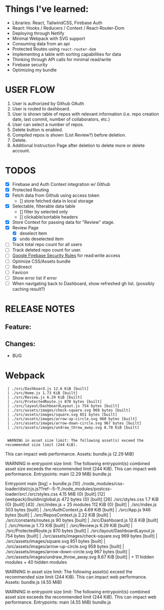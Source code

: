 # Things I've learned:

-   Libraries: React, TailwindCSS, Firebase Auth
-   React: Hooks / Reducers / Context / React-Router-Dom
-   Deploying through Netlify
-   Minimal Webpack with SVG support
-   Consuming data from an api
-   Protected Routes using `react-router-dom`
-   Implementing a table with sorting capabilities for data
-   Thinking through API calls for minimal read/write
-   Firebase security
-   Optimizing my bundle

# USER FLOW

1. User is authorized by Github OAuth
2. User is routed to dashboard.
3. User is shown table of repos with relevant information (i.e. repo creation date, last commit, number of collaborators, etc.)
4. User can select a number of repos.
5. Delete button is enabled.
6. Compiled repos is shown (List Review?) before deletion.
7. Delete.
8. Additional Instruction Page after deletion to delete more or delete account.

# TODOS

-   [x] Firebase and Auth Context integration w/ Github
-   [x] Protected Routing
-   [x] Fetch data from Github using access token
    -   [] store fetched data in local storage
-   [x] Selectable, filterable data table
    -   [] filter by selected only
    -   [] clickable/sortable headers
-   [x] Store Context for passing data for "Review" stage.
-   [x] Review Page
    -   [x] deselect item
    -   [x] undo deselected item
-   [ ] Track total repo count for all users
-   [ ] Track deleted repo count for user.
-   [ ] [Google Firebase Security Rules](https://firebase.google.com/docs/database/security/core-syntax) for read:write access
-   [ ] Optimize CSS/Assets bundle
-   [ ] Redireect
-   [ ] Favicon
-   [ ] Show error list if error
-   [ ] When navigating back to Dashboard, show refreshed gh list. (possibly caching result?)

# RELEASE NOTES

## Feature:

## Changes:

-   BUG

# Webpack

     | ./src/Dashboard.js 12.6 KiB [built]
     | ./src/Home.js 1.73 KiB [built]
     | ./src/Review.js 6.29 KiB [built]
     | ./src/ProtectedRoute.js 870 bytes [built]
     | ./src/layout/DashboardLayout.js 754 bytes [built]
     | ./src/assets/images/check-square.svg 969 bytes [built]
     | ./src/assets/images/square.svg 851 bytes [built]
     | ./src/assets/images/arrow-up-circle.svg 960 bytes [built]
     | ./src/assets/images/arrow-down-circle.svg 967 bytes [built]
     | ./src/assets/images/undraw_throw_away.svg 8.78 KiB [built]


     WARNING in asset size limit: The following asset(s) exceed the recommended size limit (244 KiB).

This can impact web performance.
Assets:
bundle.js (2.29 MiB)

WARNING in entrypoint size limit: The following entrypoint(s) combined asset size exceeds the recommended limit (244 KiB). This can impact web performance.
Entrypoints:
main (2.29 MiB)
bundle.js

Entrypoint main [big] = bundle.js
[10] ./node_modules/css-loader/dist/cjs.js??ref--5-1!./node_modules/postcss-loader/src!./src/styles.css 4.15 MiB {0} [built]
[12] (webpack)/buildin/global.js 472 bytes {0} [built]
[26] ./src/styles.css 1.7 KiB {0} [built]
[43] ./src/index.js + 25 modules 112 KiB {0} [built]
| ./src/index.js 303 bytes [built]
| ./src/AuthContext.js 4.69 KiB [built]
| ./src/App.js 946 bytes [built]
| ./src/ReposContext.js 2.22 KiB [built]
| ./src/constants/routes.js 90 bytes [built]
| ./src/Dashboard.js 12.6 KiB [built]
| ./src/Home.js 1.73 KiB [built]
| ./src/Review.js 6.29 KiB [built]
| ./src/ProtectedRoute.js 870 bytes [built]
| ./src/layout/DashboardLayout.js 754 bytes [built]
| ./src/assets/images/check-square.svg 969 bytes [built]
| ./src/assets/images/square.svg 851 bytes [built]
| ./src/assets/images/arrow-up-circle.svg 958 bytes [built]
| ./src/assets/images/arrow-down-circle.svg 967 bytes [built]
| ./src/assets/images/undraw_throw_away.svg 8.67 KiB [built]
| + 11 hidden modules + 40 hidden modules

WARNING in asset size limit: The following asset(s) exceed the recommended size limit (244 KiB).
This can impact web performance.
Assets:
bundle.js (4.55 MiB)

WARNING in entrypoint size limit: The following entrypoint(s) combined asset size exceeds the recommended limit (244 KiB). This can impact web performance.
Entrypoints:
main (4.55 MiB)
bundle.js
